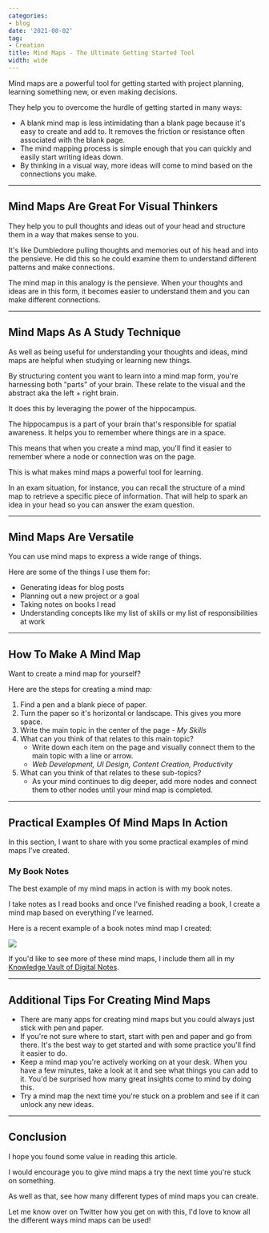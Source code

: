 ```yaml
---
categories:
- blog
date: '2021-08-02'
tag:
- Creation
title: Mind Maps - The Ultimate Getting Started Tool
width: wide
---
```


Mind maps are a powerful tool for getting started with project planning, learning something new, or even making decisions. 

They help you to overcome the hurdle of getting started in many ways:

- A blank mind map is less intimidating than a blank page because it's easy to create and add to. It removes the friction or resistance often associated with the blank page.
- The mind mapping process is simple enough that you can quickly and easily start writing ideas down. 
- By thinking in a visual way, more ideas will come to mind based on the connections you make.

---

## Mind Maps Are Great For Visual Thinkers

They help you to pull thoughts and ideas out of your head and structure them in a way that makes sense to you.

It's like Dumbledore pulling thoughts and memories out of his head and into the pensieve. He did this so he could examine them to understand different patterns and make connections.

The mind map in this analogy is the pensieve. When your thoughts and ideas are in this form, it becomes easier to understand them and you can make different connections.

---

## Mind Maps As A Study Technique

As well as being useful for understanding your thoughts and ideas, mind maps are helpful when studying or learning new things.

By structuring content you want to learn into a mind map form, you're harnessing both "parts" of your brain. These relate to the visual and the abstract aka the left + right brain.

It does this by leveraging the power of the hippocampus.

The hippocampus is a part of your brain that's responsible for spatial awareness. It helps you to remember where things are in a space.

This means that when you create a mind map, you'll find it easier to remember where a node or connection was on the page.

This is what makes mind maps a powerful tool for learning.

In an exam situation, for instance, you can recall the structure of a mind map to retrieve a specific piece of information. That will help to spark an idea in your head so you can answer the exam question.

---

## Mind Maps Are Versatile 

You can use mind maps to express a wide range of things.

Here are some of the things I use them for:

- Generating ideas for blog posts
- Planning out a new project or a goal 
- Taking notes on books I read
- Understanding concepts like my list of skills or my list of responsibilities at work

---

## How To Make A Mind Map

Want to create a mind map for yourself? 

Here are the steps for creating a mind map:

1. Find a pen and a blank piece of paper.
2. Turn the paper so it's horizontal or landscape. This gives you more space.
3. Write the main topic in the center of the page - *My Skills*
4. What can you think of that relates to this main topic?
   - Write down each item on the page and visually connect them to the main topic with a line or arrow.
   - *Web Development, UI Design, Content Creation, Productivity*
5. What can you think of that relates to these sub-topics?
   - As your mind continues to dig deeper, add more nodes and connect them to other nodes until your mind map is completed.

---

## Practical Examples Of Mind Maps In Action

In this section, I want to share with you some practical examples of mind maps I've created.

### My Book Notes

The best example of my mind maps in action is with my book notes.

I take notes as I read books and once I've finished reading a book, I create a mind map based on everything I've learned.

Here is a recent example of a book notes mind map I created:

<a href="/assets/images/2021/cognitive-surplus-book-notes-mind-map.png" alt="book notes mind map"><img src="/assets/images/2021/cognitive-surplus-book-notes-mind-map.png"> </a>

If you'd like to see more of these mind maps, I include them all in my [Knowledge Vault of Digital Notes](/knowledge-vault-digital-notes).


---

## Additional Tips For Creating Mind Maps

- There are many apps for creating mind maps but you could always just stick with pen and paper.
- If you're not sure where to start, start with pen and paper and go from there. It's the best way to get started and with some practice you'll find it easier to do.
- Keep a mind map you're actively working on at your desk. When you have a few minutes, take a look at it and see what things you can add to it. You'd be surprised how many great insights come to mind by doing this.
- Try a mind map the next time you're stuck on a problem and see if it can unlock any new ideas.

---

## Conclusion

I hope you found some value in reading this article.

I would encourage you to give mind maps a try the next time you're stuck on something.

As well as that, see how many different types of mind maps you can create. 

Let me know over on Twitter how you get on with this, I'd love to know all the different ways mind maps can be used!